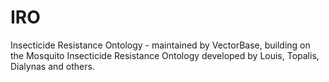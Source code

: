 # IRO
Insecticide Resistance Ontology - maintained by VectorBase, building on the Mosquito Insecticide Resistance Ontology developed by Louis, Topalis, Dialynas and others.
